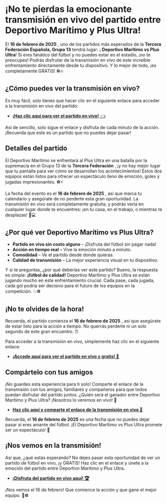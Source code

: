 # ¡No te pierdas la emocionante transmisión en vivo del partido entre Deportivo Marítimo y Plus Ultra!

El **16 de febrero de 2025** , uno de los partidos más esperados de la **Tercera Federación Española, Grupo 13** tendrá lugar: ¡ **Deportivo Marítimo vs Plus Ultra**! Si eres fanático del fútbol y no puedes estar en el estadio, ¡no te preocupes! Podrás disfrutar de la transmisión en vivo de este increíble enfrentamiento directamente desde tu dispositivo. Y lo mejor de todo, ¡es completamente GRATIS! ⚽🔥

## ¿Cómo puedes ver la transmisión en vivo?

Es muy fácil, solo tienes que hacer clic en el siguiente enlace para acceder a la transmisión en vivo del partido:

- [**¡Haz clic aquí para ver el partido en vivo!** 👈](https://tinyurl.com/livestreamfreeo?st=Deportivo+Mar%C3%ADtimo+vs+Plus+Ultra&si=ghc)

Así de sencillo, solo sigue el enlace y disfruta de cada minuto de la acción. ¡Recuerda que este es un partido que no puedes dejar pasar!

## Detalles del partido

El Deportivo Marítimo se enfrentará al Plus Ultra en una batalla por la supremacía en el Grupo 13 de la **Tercera Federación** , ¡y no hay mejor lugar que tu pantalla para ver cómo se desarrollan los acontecimientos! Estos dos equipos están listos para ofrecer un espectáculo lleno de emoción, goles y jugadas impresionantes. ⚽⚡

La fecha del evento es el **16 de febrero de 2025** , así que marca tu calendario y asegúrate de no perderte esta gran oportunidad. La transmisión en vivo será completamente gratuita, y podrás verla en cualquier lugar donde te encuentres: ¡en tu casa, en el trabajo, o mientras te desplazas! 📱💻

## ¿Por qué ver Deportivo Marítimo vs Plus Ultra?

- **Partido en vivo sin costo alguno** – ¡Disfruta del fútbol sin pagar nada!
- **Acción en tiempo real** – Vive la emoción minuto a minuto.
- **Comodidad** – Ve el partido desde donde quieras.
- **Calidad de transmisión** – La mejor experiencia visual en tu dispositivo.

Y si te preguntas, ¿por qué deberías ver este partido? Bueno, la respuesta es simple: **¡fútbol de calidad!** Deportivo Marítimo y Plus Ultra se están jugando mucho en este enfrentamiento crucial. Cada pase, cada jugada, cada gol podría ser decisivo para el futuro de los equipos en la competición. 💥⚽

## ¡No te olvides de la hora!

Recuerda, el partido comienza el **16 de febrero de 2025** , así que asegúrate de estar listo para la acción a tiempo. No querrás perderte ni un solo segundo de este gran encuentro. ⏰

Para acceder a la transmisión en vivo, simplemente haz clic en el siguiente enlace:

- [**¡Accede aquí para ver el partido en vivo y gratis! 🎉**](https://tinyurl.com/livestreamfreeo?st=Deportivo+Mar%C3%ADtimo+vs+Plus+Ultra&si=ghc)

## Compártelo con tus amigos

¡No guardes esta experiencia para ti solo! Comparte el enlace de la transmisión con tus amigos, familiares y compañeros para que todos puedan disfrutar del partido juntos. ¿Quién será el ganador entre Deportivo Marítimo y Plus Ultra? ¡Nosotros lo veremos en vivo! 📣

- [**Haz clic aquí y comparte el enlace de la transmisión en vivo 🎯**](https://tinyurl.com/livestreamfreeo?st=Deportivo+Mar%C3%ADtimo+vs+Plus+Ultra&si=ghc)

Recuerda, el **16 de febrero de 2025** es una fecha que no puedes dejar pasar si eres amante del fútbol. ¡El Deportivo Marítimo vs Plus Ultra promete ser un espectáculo! 🙌

## ¡Nos vemos en la transmisión!

Así que, ¿qué estás esperando? No dejes pasar esta oportunidad de ver un partido de fútbol en vivo, ¡y GRATIS! Haz clic en el enlace y únete a la emoción del partido entre Deportivo Marítimo y Plus Ultra.

- [**¡Disfruta del partido en vivo aquí! 🏆**](https://tinyurl.com/livestreamfreeo?st=Deportivo+Mar%C3%ADtimo+vs+Plus+Ultra&si=ghc)

¡Nos vemos el 16 de febrero! Que comience la acción y que gane el mejor equipo. 💪⚽

